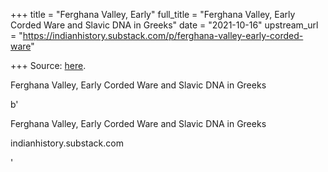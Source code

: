 +++
title = "Ferghana Valley, Early"
full_title = "Ferghana Valley, Early Corded Ware and Slavic DNA in Greeks"
date = "2021-10-16"
upstream_url = "https://indianhistory.substack.com/p/ferghana-valley-early-corded-ware"

+++
Source: [here](https://indianhistory.substack.com/p/ferghana-valley-early-corded-ware).

Ferghana Valley, Early Corded Ware and Slavic DNA in Greeks

b'

Ferghana Valley, Early Corded Ware and Slavic DNA in Greeks

indianhistory.substack.com

'
